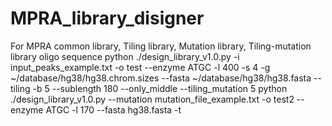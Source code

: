 # MPRA_library_disigner
For MPRA common library, Tiling library, Mutation library, Tiling-mutation library oligo sequence 
python ./design_library_v1.0.py -i input_peaks_example.txt -o test --enzyme ATGC -l 400 -s 4 -g ~/database/hg38/hg38.chrom.sizes --fasta ~/database/hg38/hg38.fasta --tiling -b 5 --sublength 180 --only_middle --tiling_mutation 5
python ./design_library_v1.0.py --mutation mutation_file_example.txt -o test2 --enzyme ATGC -l 170 --fasta hg38.fasta -t
